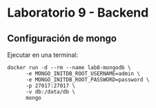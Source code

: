 # Laboratorio 9 - Backend 

## Configuración de mongo

Ejecutar en una terminal: 
```
docker run -d --rm --name lab8-mongodb \
      -e MONGO_INITDB_ROOT_USERNAME=admin \
      -e MONGO_INITDB_ROOT_PASSWORD=password \
      -p 27017:27017 \
      -v db:/data/db \
      mongo
```